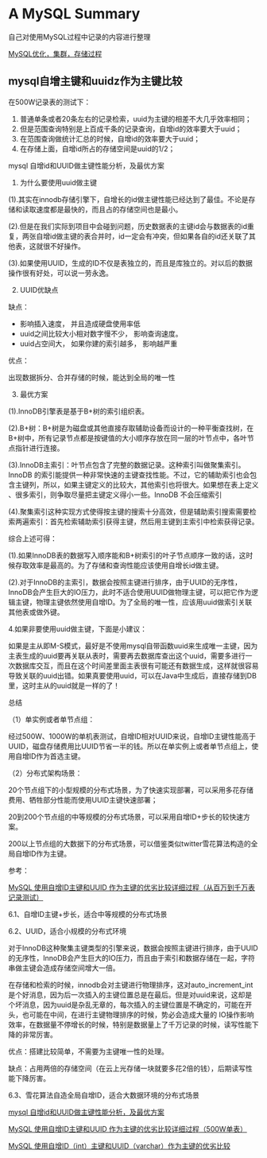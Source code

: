 # A MySQL Summary

自己对使用MySQL过程中记录的内容进行整理

[MySQL优化，集群，存储过程](https://www.aliyun.com/jiaocheng/1109737.html)

## mysql自增主键和uuidz作为主键比较

在500W记录表的测试下：

1. 普通单条或者20条左右的记录检索，uuid为主键的相差不大几乎效率相同；
2. 但是范围查询特别是上百成千条的记录查询，自增id的效率要大于uuid；
3. 在范围查询做统计汇总的时候，自增id的效率要大于uuid；
4. 在存储上面，自增id所占的存储空间是uuid的1/2；

mysql 自增id和UUID做主键性能分析，及最优方案

1. 为什么要使用uuid做主键

(1).其实在innodb存储引擎下，自增长的id做主键性能已经达到了最佳。不论是存储和读取速度都是最快的，而且占的存储空间也是最小。

(2).但是在我们实际到项目中会碰到问题，历史数据表的主键id会与数据表的id重复，两张自增id做主键的表合并时，id一定会有冲突，但如果各自的id还关联了其他表，这就很不好操作。

(3).如果使用UUID，生成的ID不仅是表独立的，而且是库独立的。对以后的数据操作很有好处，可以说一劳永逸。

2. UUID优缺点

缺点：

- 影响插入速度， 并且造成硬盘使用率低
- uuid之间比较大小相对数字慢不少， 影响查询速度。
- uuid占空间大， 如果你建的索引越多， 影响越严重

优点：

出现数据拆分、合并存储的时候，能达到全局的唯一性

3. 最优方案

(1).InnoDB引擎表是基于B+树的索引组织表。

(2).B+树：B+树是为磁盘或其他直接存取辅助设备而设计的一种平衡查找树，在B+树中，所有记录节点都是按键值的大小顺序存放在同一层的叶节点中，各叶节点指针进行连接。

(3).InnoDB主索引：叶节点包含了完整的数据记录。这种索引叫做聚集索引。InnoDB 的索引能提供一种非常快速的主键查找性能。不过，它的辅助索引也会包含主键列，所以，如果主键定义的比较大，其他索引也将很大。如果想在表上定义 、很多索引，则争取尽量把主键定义得小一些。InnoDB 不会压缩索引

(4).聚集索引这种实现方式使得按主键的搜索十分高效，但是辅助索引搜索需要检索两遍索引：首先检索辅助索引获得主键，然后用主键到主索引中检索获得记录。

综合上述可得：

(1).如果InnoDB表的数据写入顺序能和B+树索引的叶子节点顺序一致的话，这时候存取效率是最高的。为了存储和查询性能应该使用自增长id做主键。

(2).对于InnoDB的主索引，数据会按照主键进行排序，由于UUID的无序性，InnoDB会产生巨大的IO压力，此时不适合使用UUID做物理主键，可以把它作为逻辑主键，物理主键依然使用自增ID。为了全局的唯一性，应该用uuid做索引关联其他表或做外键。

4.如果非要使用uuid做主键，下面是小建议：

如果是主从即M-S模式，最好是不使用mysql自带函数uuid来生成唯一主键，因为主表生成的uuid要再关联从表时，需要再去数据库查出这个uuid，需要多进行一次数据库交互，而且在这个时间差里面主表很有可能还有数据生成，这样就很容易导致关联的uuid出错。如果真要使用uuid，可以在Java中生成后，直接存储到DB里，这时主从的uuid就是一样的了！

总结

（1）单实例或者单节点组：

经过500W、1000W的单机表测试，自增ID相对UUID来说，自增ID主键性能高于UUID，磁盘存储费用比UUID节省一半的钱。所以在单实例上或者单节点组上，使用自增ID作为首选主键。

（2）分布式架构场景：

20个节点组下的小型规模的分布式场景，为了快速实现部署，可以采用多花存储费用、牺牲部分性能而使用UUID主键快速部署；

20到200个节点组的中等规模的分布式场景，可以采用自增ID+步长的较快速方案。

200以上节点组的大数据下的分布式场景，可以借鉴类似twitter雪花算法构造的全局自增ID作为主键。

参考：

[MySQL 使用自增ID主键和UUID 作为主键的优劣比较详细过程（从百万到千万表记录测试）](https://www.cnblogs.com/barrywxx/p/7723122.html)

6.1、自增ID主键+步长，适合中等规模的分布式场景

6.2、UUID，适合小规模的分布式环境

对于InnoDB这种聚集主键类型的引擎来说，数据会按照主键进行排序，由于UUID的无序性，InnoDB会产生巨大的IO压力，而且由于索引和数据存储在一起，字符串做主键会造成存储空间增大一倍。

在存储和检索的时候，innodb会对主键进行物理排序，这对auto_increment_int是个好消息，因为后一次插入的主键位置总是在最后。但是对uuid来说，这却是个坏消息，因为uuid是杂乱无章的，每次插入的主键位置是不确定的，可能在开头，也可能在中间，在进行主键物理排序的时候，势必会造成大量的 IO操作影响效率，在数据量不停增长的时候，特别是数据量上了千万记录的时候，读写性能下降的非常厉害。

优点：搭建比较简单，不需要为主键唯一性的处理。

缺点：占用两倍的存储空间（在云上光存储一块就要多花2倍的钱），后期读写性能下降厉害。

6.3、雪花算法自造全局自增ID，适合大数据环境的分布式场景

[mysql 自增id和UUID做主键性能分析，及最优方案](https://blog.csdn.net/xdsxhdyy/article/details/78994045)

[MySQL 使用自增ID主键和UUID 作为主键的优劣比较详细过程（500W单表）](https://blog.csdn.net/mchdba/article/details/52279523)

[MySQL 使用自增ID（int）主键和UUID（varchar）作为主键的优劣比较](https://blog.csdn.net/HeatDeath/article/details/79833462)